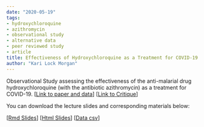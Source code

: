 ```yaml
---
date: "2020-05-19"
tags:
- hydroxychloroquine
- azithromycin
- observational study
- alternative data
- peer reviewed study
- article
title: Effectiveness of Hydroxychloroquine as a Treatment for COVID-19
author: "Kari Lock Morgan"
---
```


Observational Study assessing the effectiveness of the anti-malarial drug hydroxychloroquine (with the antibiotic azithromycin) as a treatment for COVID-19.  [[Link to paper and data]( https://www.sciencedirect.com/science/article/pii/S0924857920300996?via%3Dihub)] [[Link to Critique](https://scienceintegritydigest.com/2020/03/24/thoughts-on-the-gautret-et-al-paper-about-hydroxychloroquine-and-azithromycin-treatment-of-covid-19-infections/)]

You can download the lecture slides and corresponding materials below:

[[Rmd Slides](/resources/chloroquine.rmd)]
[[Html Slides](/resources/chloroquine.html)]
[[Data csv](/resources/chloroquine.csv)]
